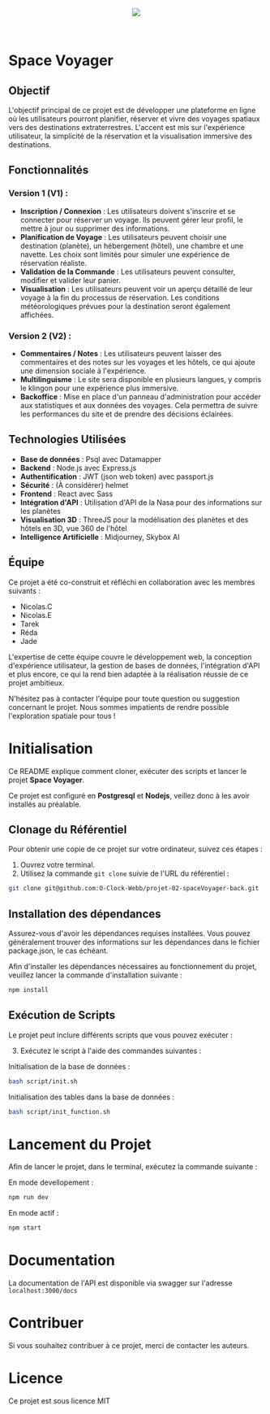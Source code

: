 <p align="center" width="100%">
  <img src="https://i.ibb.co/nQQcP00/39.png" />
</p>
<br>

# Space Voyager

## Objectif

L'objectif principal de ce projet est de développer une plateforme en ligne où les utilisateurs pourront planifier, réserver et vivre des voyages spatiaux vers des destinations extraterrestres. L'accent est mis sur l'expérience utilisateur, la simplicité de la réservation et la visualisation immersive des destinations.

## Fonctionnalités

### Version 1 (V1) :

- **Inscription / Connexion** : Les utilisateurs doivent s'inscrire et se connecter pour réserver un voyage. Ils peuvent gérer leur profil, le mettre à jour ou supprimer des informations.
- **Planification de Voyage** : Les utilisateurs peuvent choisir une destination (planète), un hébergement (hôtel), une chambre et une navette. Les choix sont limités pour simuler une expérience de réservation réaliste.
- **Validation de la Commande** : Les utilisateurs peuvent consulter, modifier et valider leur panier.
- **Visualisation** : Les utilisateurs peuvent voir un aperçu détaillé de leur voyage à la fin du processus de réservation. Les conditions météorologiques prévues pour la destination seront également affichées.

### Version 2 (V2) :

- **Commentaires / Notes** : Les utilisateurs peuvent laisser des commentaires et des notes sur les voyages et les hôtels, ce qui ajoute une dimension sociale à l'expérience.
- **Multilinguisme** : Le site sera disponible en plusieurs langues, y compris le klingon pour une expérience plus immersive.
- **Backoffice** : Mise en place d'un panneau d'administration pour accéder aux statistiques et aux données des voyages. Cela permettra de suivre les performances du site et de prendre des décisions éclairées.

## Technologies Utilisées

- **Base de données** : Psql avec Datamapper
- **Backend** : Node.js avec Express.js
- **Authentification** : JWT (json web token) avec passport.js
- **Sécurité** : (À considérer) helmet
- **Frontend** : React avec Sass
- **Intégration d'API** : Utilisation d'API de la Nasa pour des informations sur les planètes
- **Visualisation 3D** : ThreeJS pour la modélisation des planètes et des hôtels en 3D, vue 360 de l'hôtel
- **Intelligence Artificielle** : Midjourney, Skybox AI

## Équipe

Ce projet a été co-construit et réfléchi en collaboration avec les membres suivants :

- Nicolas.C
- Nicolas.E
- Tarek
- Réda
- Jade

L'expertise de cette équipe couvre le développement web, la conception d'expérience utilisateur, la gestion de bases de données, l'intégration d'API et plus encore, ce qui la rend bien adaptée à la réalisation réussie de ce projet ambitieux.

N'hésitez pas à contacter l'équipe pour toute question ou suggestion concernant le projet. Nous sommes impatients de rendre possible l'exploration spatiale pour tous !

# Initialisation

Ce README explique comment cloner, exécuter des scripts et lancer le projet **Space Voyager**.

Ce projet est configuré en **Postgresql** et **Nodejs**, veillez donc à les avoir installés au préalable.

## Clonage du Référentiel

Pour obtenir une copie de ce projet sur votre ordinateur, suivez ces étapes :

1. Ouvrez votre terminal.
2. Utilisez la commande `git clone` suivie de l'URL du référentiel :

```bash
git clone git@github.com:O-Clock-Webb/projet-02-spaceVoyager-back.git
```

## Installation des dépendances

Assurez-vous d'avoir les dépendances requises installées. Vous pouvez généralement trouver des informations sur les dépendances dans le fichier package.json, le cas échéant.

Afin d'installer les dépendances nécessaires au fonctionnement du projet, veuillez lancer la commande d'installation suivante :

```bash
npm install
```

## Exécution de Scripts

Le projet peut inclure différents scripts que vous pouvez exécuter :

3. Exécutez le script à l'aide des commandes suivantes :

Initialisation de la base de données :

```bash
bash script/init.sh
```

Initialisation des tables dans la base de données :

```bash
bash script/init_function.sh
```

# Lancement du Projet

Afin de lancer le projet, dans le terminal, exécutez la commande suivante :

En mode devellopement :

```bash
npm run dev
```

En mode actif :

```bash
npm start
```

# Documentation

La documentation de l'API est disponible via swagger sur l'adresse `localhost:3000/docs`

# Contribuer

Si vous souhaitez contribuer à ce projet, merci de contacter les auteurs.

# Licence

Ce projet est sous licence MIT
